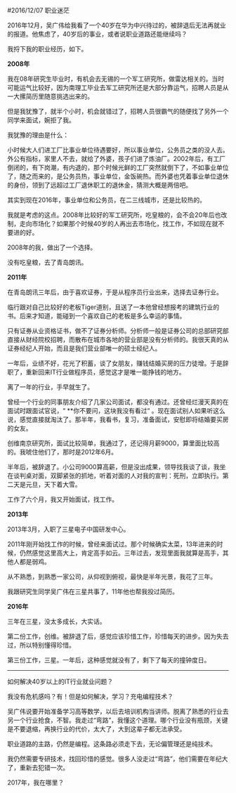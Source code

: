 #2016/12/07 职业迷茫 

2016年12月，吴广伟给我看了一个40岁在华为中兴待过的，被辞退后无法再就业的报道。他焦虑了，40岁后的事业，或者说职业道路还能继续吗？

我捋下我的职业经历，如下。

**2008年** 

我在08年研究生毕业时，有机会去无锡的一个军工研究所，做雷达相关的。当时可能运气比较好，因为南理工毕业去军工研究所还是大部分靠运气，招聘人员是从一大摞简历里随意挑选出来的。

但是我犹豫了，就半个小时，机会就错过了，招聘人员很霸气的随便找了另外一个同学来面试，婉拒了我。

我犹豫的理由是什么：

小时候大人们进工厂比事业单位待遇要好，所以事业单位，公务员之类的没人去。外公有指标，家里人不去，就给了外婆，孩子们进了炼油厂。2002年后，有工厂倒闭的，有下岗潮，有内退的，那个时候光鲜的工厂突然就倒下了，不如事业单位了，随之而来的，是公务员热，事业单位，金饭碗热。而外婆也凭着事业单位退休的身份，领到了远超过工厂退休职工的退休金，猜测大概是两倍吧。

其实到现在2016年，事业单位和公务员，在二三线城市，还是比较热的。

我就是考虑的这点。2008年比较好的军工研究所，吃皇粮的，会不会20年后也改制，走向市场化？如果那个时候40岁的人再出去市场化，找工作，不如现在就不要进的好。



2008年的我，做出了一个选择。

没有吃皇粮，去了青岛朗讯。



**2011年**

在青岛朗讯三年后，由于喜欢证券，于是从程序员行业出来，选择去证券行业。

临行跟对自己比较好的老板Tiger道别，且送了一本他曾经想报考的建筑行业的书。后来才知道，能碰到一个喜欢自己的老板是多么幸运的事情。

只有证券从业资格证书，做不了证券分析师。分析师一般是证券公司的总部研究部直接从财经院校招聘，而散布在城市各地的营业部是没有分析师的。我很天真的从证券经纪人开始，而且是我们营业部唯一的硕士经纪人。

一年后，业绩不好，花光了积蓄，谈了女朋友，赚钱结婚买房的压力徒增。于是辞职了，重新回来IT行业做程序员，感觉这才是唯一能挣钱的地方。

离了一年的行业，手早就生了。

曾经一个行业的同事朋友介绍了几家公司面试，都没有通过。还曾经烂漫天真的在面试时跟面试官说，“ **你不要问，这块我没有看过“ 。现在面试别人如果听这么说，感觉直接就淘汰了。那半年，我看书，复习，准备面试，安慰即将结婚要买房的女友。

创维南京研究所，面试比较简单，我通过了，还记得月薪9000，算里面比较高的。我唬住他们了，那时是2012年6月。

半年后，被辞退了。小公司9000算高薪，但是没出成果，领导找我谈了谈，我坐在谈判桌对面，双脚紧张的抓地，听着对面的人对我的宣判：死刑，立即执行。第二天是元旦，天下着大雪。

工作了六个月，我又开始面试，找工作。



**2013年**

2013年3月，入职了三星电子中国研发中心。

2011年刚开始找工作的时候，曾经来面试过。那个时候确实太菜，13年进来的时候，仍然感觉这里高大上，肯定高手如云。三年过去，发现里面我就算是高手，其他人都是弱鸡。

从不熟悉，到熟悉一家公司，从仰视到俯视，最快是半年光景，我花了三年。

我跟研究生同学吴广伟在三星共事了，11年他也帮我投过简历。



**2016年**

三年在三星，没太多成长，大实话。

第二份工作，创维。被辞退了后，感觉应该珍惜工作，珍惜每天的进步。因为失去过，所以特别懂得珍惜。

第三份工作，三星。一年后，这种感觉就没有了，剩下了每天的撞钟度日。

---

如何解决40岁以上的IT行业就业问题？

我没有危机感吗？有！但是如何解决，学习？充电编程技术？

吴广伟说要开始准备学习高等数学，以后去培训机构当讲师。脱离了熟悉的行业去另一个行业抢食，不智。我走过“弯路”，我懂这个道理。哪个行业没有瓶颈，关键是不要退缩，再换行业的代价，太大了，大到这辈子都无法承受。



职业道路的主路，仍然是编程。这条路必须走下去，无论偏管理还是纯技术。

我仍然需要专研技术，找回珍惜的感觉。很多人没走过“弯路”，他们需要在年纪大了，重新去犯错一次。

2017年，我在哪里？
